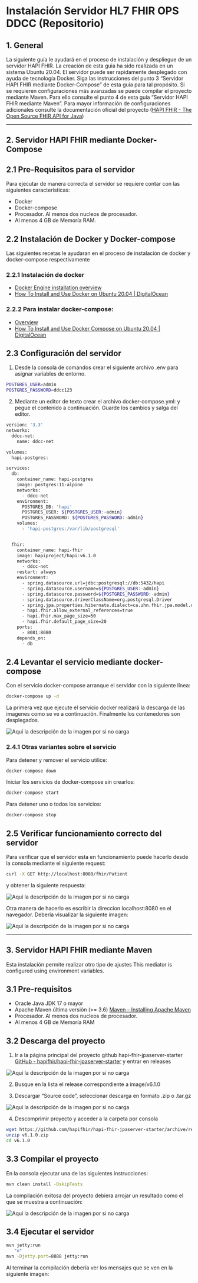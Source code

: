 # Instalación Servidor HL7 FHIR OPS DDCC (Repositorio)

## 1. General

La siguiente guía le ayudará en el proceso de instalación y despliegue de un servidor HAPI FHIR. La creación
de esta guia ha sido realizada en un sistema Ubuntu 20.04. El servidor puede ser rapidamente desplegado 
con ayuda de tecnología Docker. Siga las instrucciones del punto 3 “Servidor HAPI FHIR mediante Docker-Compose”
de esta guía para tal propósito. Si se requieren configuraciones más avanzadas se puede compilar el proyecto 
mediante Maven. Para ello consulte el punto 4 de esta guía “Servidor HAPI FHIR mediante Maven”. Para mayor 
información de configuraciones adicionales consulte la documentación oficial del proyecto ([HAPI FHIR - The Open Source FHIR API for Java](https://hapifhir.io/))

---
## 2. Servidor HAPI FHIR mediante Docker-Compose
## 2.1 Pre-Requisitos para el servidor

Para ejecutar de manera correcta el servidor se requiere contar con las siguientes características:

* Docker 
* Docker-compose
* Procesador. Al menos dos nucleos de procesador.
* Al menos 4 GB de Memoría RAM. 

## 2.2 Instalación de Docker y Docker-compose

Las siguientes recetas le ayudaran en el proceso de instalación de docker y docker-compose respectivamente

### 2.2.1 Instalación de docker

* [Docker Engine installation overview](https://docs.docker.com/engine/install/) 
* [How To Install and Use Docker on Ubuntu 20.04  | DigitalOcean](https://www.digitalocean.com/community/tutorials/how-to-install-and-use-docker-on-ubuntu-20-04) 

### 2.2.2 Para instalar docker-compose:

* [Overview](https://docs.docker.com/compose/install/) 
* [How To Install and Use Docker Compose on Ubuntu 20.04  | DigitalOcean](https://www.digitalocean.com/community/tutorials/how-to-install-and-use-docker-compose-on-ubuntu-20-04) 

## 2.3 Configuración del servidor

1. Desde la consola de comandos crear el siguiente archivo .env para asignar variables de entorno.

```bash
POSTGRES_USER=admin
POSTGRES_PASSWORD=ddcc123
```

2. Mediante un editor de texto crear el archivo docker-compose.yml: y pegue el contenido a continuación. Guarde los cambios y salga del editor.


```bash
version: '3.3'
networks:
  ddcc-net:
    name: ddcc-net

volumes:
  hapi-postgres:

services:
  db:
    container_name: hapi-postgres
    image: postgres:11-alpine
    networks:
      - ddcc-net
    environment:
      POSTGRES_DB: 'hapi'
      POSTGRES_USER: ${POSTGRES_USER:-admin}
      POSTGRES_PASSWORD: ${POSTGRES_PASSWORD:-admin}
    volumes:
      - 'hapi-postgres:/var/lib/postgresql'


  fhir:
    container_name: hapi-fhir
    image: hapiproject/hapi:v6.1.0
    networks:
      - ddcc-net
    restart: always
    environment:
      - spring.datasource.url=jdbc:postgresql://db:5432/hapi
      - spring.datasource.username=${POSTGRES_USER:-admin}
      - spring.datasource.password=${POSTGRES_PASSWORD:-admin}
      - spring.datasource.driverClassName=org.postgresql.Driver
      - spring.jpa.properties.hibernate.dialect=ca.uhn.fhir.jpa.model.dialect.HapiFhirPostgres94Dialect
      - hapi.fhir.allow_external_references=true
      - hapi.fhir.max_page_size=50
      - hapi.fhir.default_page_size=20
    ports:
      - 8081:8080
    depends_on:
      - db
```

## 2.4 Levantar el servicio mediante docker-compose

Con el servicio docker-compose arranque el servidor con la siguiente línea:

```bash
docker-compose up -d
```
La primera vez que ejecute el servicio docker realizará la descarga de las imagenes como se ve a continuación. Finalmente los contenedores son desplegados.

![Aquí la descripción de la imagen por si no carga](https://raw.githubusercontent.com/MikeRider27/ops-mediator/master/ddcc-transactions-mediator/assets/c52f9273-74fe-4032-acd6-cd2c025bf0e2.png?token=GHSAT0AAAAAAB4GIVW33UUXDNQ3D5YDQ4PEY5EWMWA)

### 2.4.1 Otras variantes sobre el servicio

Para detener y remover el servicio utilice:

```bash
docker-compose down
```

Iniciar los servicios de docker-compose sin crearlos:

```bash
docker-compose start
```

Para detener uno o todos los servicios:

```bash
docker-compose stop
```

## 2.5 Verificar funcionamiento correcto del servidor

Para verificar que el servidor esta en funcionamiento puede hacerlo desde la consola mediante el siguiente request:

```bash
curl -X GET http://localhost:8080/fhir/Patient
```

y obtener la siguiente respuesta:

![Aquí la descripción de la imagen por si no carga](https://raw.githubusercontent.com/MikeRider27/ops-mediator/master/ddcc-transactions-mediator/assets/e7d2c681-7657-4326-9045-63d873faece5.png?token=GHSAT0AAAAAAB4GIVW3CHKHQFJBJFQY7LLMY5EWSRA)

Otra manera de hacerlo es escribir la direccion localhost:8080 en el navegador. Debería visualizar la siguiente imagen:

![Aquí la descripción de la imagen por si no carga](https://raw.githubusercontent.com/MikeRider27/ops-mediator/master/ddcc-transactions-mediator/assets/0c894dfc-2007-4261-8d24-10b46b3db267.png?token=GHSAT0AAAAAAB4GIVW3OVAQA5TRNDNEAEMMY5EW37A)

---

## 3. Servidor HAPI FHIR mediante Maven

Esta instalación permite realizar otro tipo de ajustes This mediator is configured using environment variables.

## 3.1 Pre-requisitos

* Oracle Java JDK 17 o mayor
* Apache Maven última versión (>= 3.6) [Maven – Installing Apache Maven](https://maven.apache.org/install.html)
* Procesador. Al menos dos nucleos de procesador.
* Al menos 4 GB de Memoría RAM

## 3.2 Descarga del proyecto

1. Ir a la página principal del proyecto github hapi-fhir-jpaserver-starter [GitHub - hapifhir/hapi-fhir-jpaserver-starter](https://github.com/hapifhir/hapi-fhir-jpaserver-starter)
y entrar en releases

![Aquí la descripción de la imagen por si no carga](https://raw.githubusercontent.com/MikeRider27/ops-mediator/master/ddcc-transactions-mediator/assets/b3b2dcb3-b381-43ad-bd69-1eec83c0216a.png?token=GHSAT0AAAAAAB4GIVW3QSGAJA3PJUKRQQVOY5EXDLA)

2. Busque en la lista el release correspondiente a image/v6.1.0

3. Descargar “Source code”, seleccionar descarga en formato .zip o .tar.gz

![Aquí la descripción de la imagen por si no carga](https://raw.githubusercontent.com/MikeRider27/ops-mediator/master/ddcc-transactions-mediator/assets/9a957001-285c-4ea8-92ac-8eb1c398092c.png?token=GHSAT0AAAAAAB4GIVW3YFQXC5SFVR5ZV7ESY5EXFOQ)

4. Descomprimir proyecto y acceder a la carpeta por consola

```bash
wget https://github.com/hapifhir/hapi-fhir-jpaserver-starter/archive/refs/tags/image/v6.1.0.zip
unzip v6.1.0.zip
cd v6.1.0
```

## 3.3 Compilar el proyecto

En la consola ejecutar una de las siguientes instrucciones:

```bash
mvn clean install -DskipTests
```

La compilación exitosa del proyecto debiera arrojar un resultado como el que se muestra a continuación:

![Aquí la descripción de la imagen por si no carga](https://raw.githubusercontent.com/MikeRider27/ops-mediator/master/ddcc-transactions-mediator/assets/5e484ba4-922b-4617-be31-200756690d56.png?token=GHSAT0AAAAAAB4GIVW2D6MQB544E5XPRQNKY5EXQLA)

## 3.4 Ejecutar el servidor

```bash
mvn jetty:run 
   "o" 
mvn -Djetty.port=8888 jetty:run
```
Al terminar la compilación debería ver los mensajes que se ven en la siguiente imagen:
